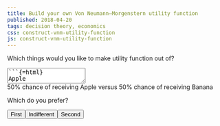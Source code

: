 ```yaml
---
title: Build your own Von Neumann–Morgenstern utility function
published: 2018-04-20
tags: decision theory, economics
css: construct-vnm-utility-function
js: construct-vnm-utility-function
---
```


<form>
<p>Which things would you like to make utility function out of?</p>
<textarea class="goods">
```{=html}
Apple
Banana
```
</textarea>
<div class="scenario">
<span class="lottery"><span>50</span>% chance of receiving <span class="good">Apple</span></span> versus <span class="lottery"><span>50</span>% chance of receiving <span class="good">Banana</span></span>
</div>
<p>Which do you prefer?</p>
<div class="buttons">
<input type="button" value="First"><input type="button" value="Indifferent"><input type="button" value="Second">
</div>
</form>
<output>
</output>
